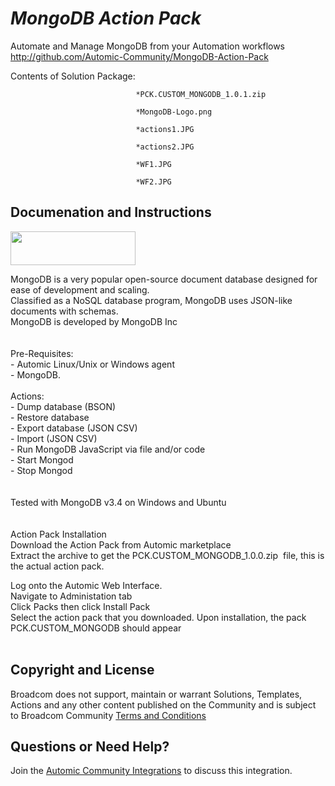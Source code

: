 *MongoDB Action Pack*
=============


Automate and Manage MongoDB from your Automation workflows
http://github.com/Automic-Community/MongoDB-Action-Pack

<!-- List of attached files -->
Contents of Solution Package:

						
								*PCK.CUSTOM_MONGODB_1.0.1.zip
								
								*MongoDB-Logo.png
								
								*actions1.JPG
								
								*actions2.JPG
								
								*WF1.JPG
								
								*WF2.JPG
								
						


Documenation and Instructions
---

<p><img src="https://448bb31d92917ba3390f-4a8f48d20b0d8c78b979208d38d37653.ssl.cf1.rackcdn.com/825/screenshots/MongoDB-Logo.png" alt="" width="200" height="54" /></p>
<p>MongoDB is a very popular open-source document database designed for ease of development and scaling.<br />Classified as a NoSQL database program, MongoDB uses JSON-like documents with schemas. <br />MongoDB is developed by MongoDB Inc<br /><br /><br />Pre-Requisites:<br />- Automic Linux/Unix or Windows agent<br />- MongoDB. <br /><br />Actions:<br />- Dump database (BSON)<br />- Restore database<br />- Export database (JSON CSV)<br />- Import (JSON CSV)<br />- Run MongoDB JavaScript via file and/or code<br />- Start Mongod<br />- Stop Mongod<br /><br /><br />Tested with MongoDB v3.4 on Windows and Ubuntu<br /><br /><br />Action Pack Installation<br />Download the Action Pack from Automic marketplace<br />Extract the archive to get the PCK.CUSTOM_MONGODB_1.0.0.zip&nbsp; file, this is the actual action pack.</p>
<p>Log onto the Automic Web Interface.<br />Navigate to Administation tab<br />Click Packs then click Install Pack<br />Select the action pack that you downloaded. Upon installation, the pack PCK.CUSTOM_MONGODB should appear<br /><br /></p>

Copyright and License
---

Broadcom does not support, maintain or warrant Solutions, Templates, Actions and any other content published on the Community and is subject to Broadcom Community [Terms and Conditions](https://community.broadcom.com/termsandconditions)


Questions or Need Help? 
---
Join the [Automic Community Integrations](https://community.broadcom.com/communities/community-home?CommunityKey=83e49dd4-b93e-464a-a343-2bb1e51c13ec) to discuss this integration.
